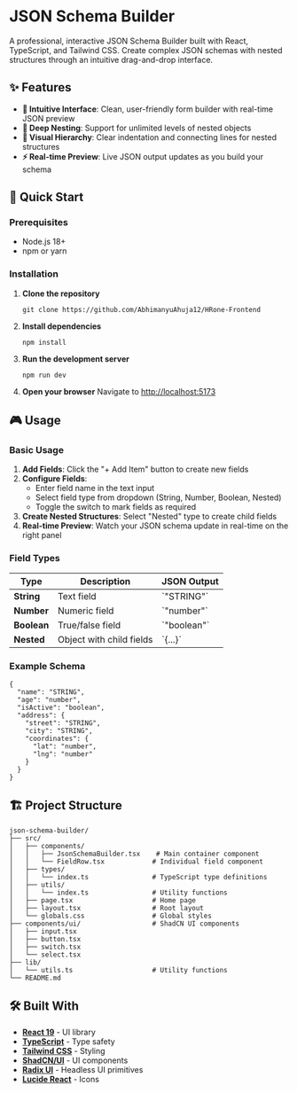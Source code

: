 # JSON Schema Builder

A professional, interactive JSON Schema Builder built with React, TypeScript, and Tailwind CSS. Create complex JSON schemas with nested structures through an intuitive drag-and-drop interface.


## ✨ Features

- **🎯 Intuitive Interface**: Clean, user-friendly form builder with real-time JSON preview
- **🔄 Deep Nesting**: Support for unlimited levels of nested objects
- **🎨 Visual Hierarchy**: Clear indentation and connecting lines for nested structures
- **⚡ Real-time Preview**: Live JSON output updates as you build your schema


## 🚀 Quick Start

### Prerequisites

- Node.js 18+ 
- npm or yarn

### Installation

1. **Clone the repository**
   ```
   git clone https://github.com/AbhimanyuAhuja12/HRone-Frontend
   ```

2. **Install dependencies**
   ```
   npm install
   ```
  

3. **Run the development server**
   ```
   npm run dev
   ```
  

4. **Open your browser**
   Navigate to [http://localhost:5173](http://localhost:5173)

## 🎮 Usage

### Basic Usage

1. **Add Fields**: Click the "+ Add Item" button to create new fields
2. **Configure Fields**: 
   - Enter field name in the text input
   - Select field type from dropdown (String, Number, Boolean, Nested)
   - Toggle the switch to mark fields as required
3. **Create Nested Structures**: Select "Nested" type to create child fields
4. **Real-time Preview**: Watch your JSON schema update in real-time on the right panel

### Field Types

| Type | Description | JSON Output |
|------|-------------|-------------|
| **String** | Text field | \`"STRING"\` |
| **Number** | Numeric field | \`"number"\` |
| **Boolean** | True/false field | \`"boolean"\` |
| **Nested** | Object with child fields | \`{...}\` |

### Example Schema

```
{
  "name": "STRING",
  "age": "number",
  "isActive": "boolean",
  "address": {
    "street": "STRING",
    "city": "STRING",
    "coordinates": {
      "lat": "number",
      "lng": "number"
    }
  }
}
```

## 🏗️ Project Structure

```
json-schema-builder/
├── src/
│   ├── components/
│   │   ├── JsonSchemaBuilder.tsx    # Main container component
│   │   └── FieldRow.tsx            # Individual field component
│   ├── types/
│   │   └── index.ts                # TypeScript type definitions
│   ├── utils/
│   │   └── index.ts                # Utility functions
│   ├── page.tsx                    # Home page
│   ├── layout.tsx                  # Root layout
│   └── globals.css                 # Global styles
├── components/ui/                  # ShadCN UI components
│   ├── input.tsx
│   ├── button.tsx
│   ├── switch.tsx
│   └── select.tsx
├── lib/
│   └── utils.ts                    # Utility functions
└── README.md
```

## 🛠️ Built With

- **[React 19](https://reactjs.org/)** - UI library
- **[TypeScript](https://www.typescriptlang.org/)** - Type safety
- **[Tailwind CSS](https://tailwindcss.com/)** - Styling
- **[ShadCN/UI](https://ui.shadcn.com/)** - UI components
- **[Radix UI](https://www.radix-ui.com/)** - Headless UI primitives
- **[Lucide React](https://lucide.dev/)** - Icons



